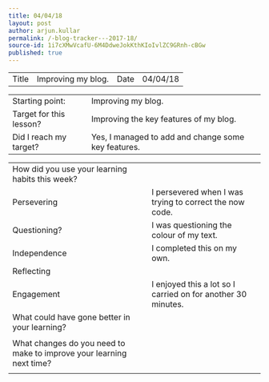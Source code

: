```yaml
---
title: 04/04/18
layout: post
author: arjun.kullar
permalink: /-blog-tracker---2017-18/
source-id: 1i7cXMwVcafU-6M4DdweJokKthKIoIvlZC9GRnh-cBGw
published: true
---
```

<table>
  <tr>
    <td>Title</td>
    <td>Improving my blog.</td>
    <td>Date</td>
    <td>04/04/18</td>
  </tr>
</table>


<table>
  <tr>
    <td>Starting point:</td>
    <td>Improving my blog.</td>
  </tr>
  <tr>
    <td>Target for this lesson?</td>
    <td>Improving the key features of my blog.</td>
  </tr>
  <tr>
    <td>Did I reach my target?</td>
    <td>Yes, I managed to add and change some key features.</td>
  </tr>
</table>


<table>
  <tr>
    <td>How did you use your learning habits this week?</td>
    <td></td>
  </tr>
  <tr>
    <td>Persevering</td>
    <td>I persevered when I was trying to correct the now code.</td>
  </tr>
  <tr>
    <td>Questioning?</td>
    <td>I was questioning the colour of my text.</td>
  </tr>
  <tr>
    <td>Independence</td>
    <td>I completed this on my own.</td>
  </tr>
  <tr>
    <td>Reflecting</td>
    <td></td>
  </tr>
  <tr>
    <td>Engagement</td>
    <td>I enjoyed this a lot so I carried on for another 30 minutes.</td>
  </tr>
  <tr>
    <td>What could have gone better in your learning?</td>
    <td></td>
  </tr>
  <tr>
    <td></td>
    <td></td>
  </tr>
  <tr>
    <td>What changes do you need to make to improve your learning next time?</td>
    <td></td>
  </tr>
  <tr>
    <td></td>
    <td></td>
  </tr>
</table>



